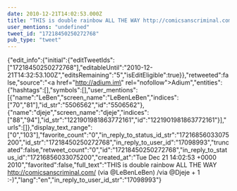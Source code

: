 ```yaml
---
date: 2010-12-21T14:02:53.000Z
title: "THIS is double rainbow ALL THE WAY http://comicsanscriminal.com/ (via <a href='http://twitter.com/LeBenLeBen'>@LeBenLeBen</a>) /via <a href='http://twitter.com/Djeje'>@Djeje</a>  + 1 :-)″"
user_mentions: "undefined"
tweet_id: "17218450250272768"
pub_type: "tweet"
---
```

{"edit_info":{"initial":{"editTweetIds":["17218450250272768"],"editableUntil":"2010-12-21T14:32:53.100Z","editsRemaining":"5","isEditEligible":true}},"retweeted":false,"source":"<a href=\"http://adium.im\" rel=\"nofollow\">Adium</a>","entities":{"hashtags":[],"symbols":[],"user_mentions":[{"name":"LeBen","screen_name":"LeBenLeBen","indices":["70","81"],"id_str":"5506562","id":"5506562"},{"name":"djeje","screen_name":"djeje","indices":["88","94"],"id_str":"1221901981863772161","id":"1221901981863772161"}],"urls":[]},"display_text_range":["0","103"],"favorite_count":"0","in_reply_to_status_id_str":"17216856033075200","id_str":"17218450250272768","in_reply_to_user_id":"17098993","truncated":false,"retweet_count":"0","id":"17218450250272768","in_reply_to_status_id":"17216856033075200","created_at":"Tue Dec 21 14:02:53 +0000 2010","favorited":false,"full_text":"THIS is double rainbow ALL THE WAY http://comicsanscriminal.com/ (via @LeBenLeBen) /via @Djeje  + 1 :-)","lang":"en","in_reply_to_user_id_str":"17098993"}
